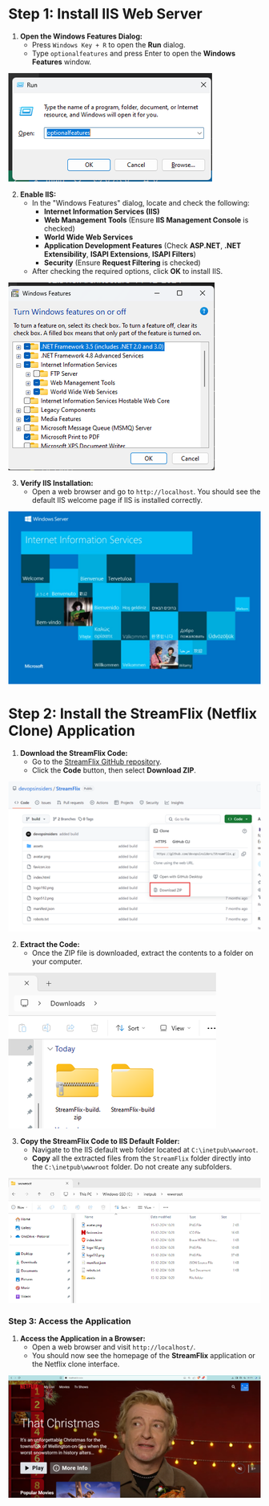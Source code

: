 # Step 1: Install IIS Web Server

1. **Open the Windows Features Dialog:**
   - Press `Windows Key + R` to open the **Run** dialog.
   - Type `optionalfeatures` and press Enter to open the **Windows Features** window.

![alt text](image-4.png)

2. **Enable IIS:**
   - In the "Windows Features" dialog, locate and check the following:
     - **Internet Information Services (IIS)**
     - **Web Management Tools** (Ensure **IIS Management Console** is checked)
     - **World Wide Web Services**
     - **Application Development Features** (Check **ASP.NET**, **.NET Extensibility**, **ISAPI Extensions**, **ISAPI Filters**)
     - **Security** (Ensure **Request Filtering** is checked)
   - After checking the required options, click **OK** to install IIS.

![alt text](image-3.png)

3. **Verify IIS Installation:**
   - Open a web browser and go to `http://localhost`. You should see the default IIS welcome page if IIS is installed correctly.

![alt text](image-5.png)

# Step 2: Install the StreamFlix (Netflix Clone) Application

1. **Download the StreamFlix Code:**
   - Go to the [StreamFlix GitHub repository](https://github.com/devopsinsiders/StreamFlix).
   - Click the **Code** button, then select **Download ZIP**.

![alt text](image.png)

2. **Extract the Code:**
   - Once the ZIP file is downloaded, extract the contents to a folder on your computer.

![alt text](image-6.png)

3. **Copy the StreamFlix Code to IIS Default Folder:**
   - Navigate to the IIS default web folder located at `C:\inetpub\wwwroot`.
   - **Copy** all the extracted files from the `StreamFlix` folder directly into the `C:\inetpub\wwwroot` folder. Do not create any subfolders.

![alt text](image-1.png)

### Step 3: Access the Application

1. **Access the Application in a Browser:**
   - Open a web browser and visit `http://localhost/`.
   - You should now see the homepage of the **StreamFlix** application or the Netflix clone interface.

![alt text](image-2.png)
